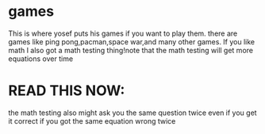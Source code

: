 # games
This is where yosef puts his games if you want to play them. there are games like ping pong,pacman,space war,and many other games.
If you like math I also got a math testing thing!note that the math testing will get more equations over time
# READ THIS NOW:
the math testing also might ask you the same question twice even if you get it correct if you got the same equation wrong twice

